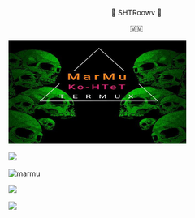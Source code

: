 
<p align="center"> 🍁 SHTRoowv 🍁</p>
<p align="center"> 🇲🇲 </p>

<img src="IMG_20220104_230411_008.jpg" alt="hackerpro_logo" height="205" width="350"> 

[![](https://img.shields.io/badge/SHTRoow-orange?style=for-the-badge&logoColor=red&labelColor=black)](https://github.com/SHTRoow) 


![marmu](https://myoctocat.com/assets/images/base-octocat.svg)


<!--
**MarMu-BabyDragon/MarMu-BabyDragon** is a ✨ _special_ ✨ repository because its `README.md` (this file) appears on your GitHub profile.
You can click the Preview link to take a look at your changes.
--->

![](https://img.shields.io/badge/SHTRoow-blue?style=for-the-badge&logo=facebook.svg)


[![](https://img.shields.io/badge/Github-SHTRoowv-red?logo=Github&logoColor=red&labelColor=black)](https://github.com/SHTRoowv) <br>
